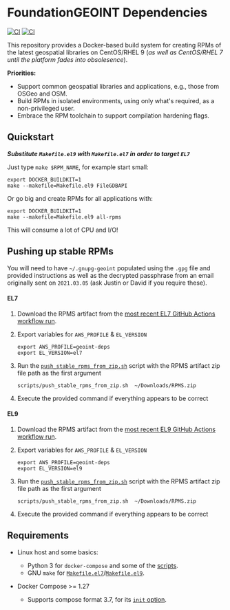 # FoundationGEOINT Dependencies

[![CI](https://github.com/radiant-maxar/geoint-deps/actions/workflows/ci.el7.yml/badge.svg)](https://github.com/radiant-maxar/geoint-deps/actions/workflows/ci.el7.yml) [![CI](https://github.com/radiant-maxar/geoint-deps/actions/workflows/ci.el9.yml/badge.svg)](https://github.com/radiant-maxar/geoint-deps/actions/workflows/ci.el9.yml)

This repository provides a Docker-based build system for creating RPMs of the latest geospatial libraries on CentOS/RHEL 9 (*as well as CentOS/RHEL 7 until the platform fades into obsolesence*).

**Priorities:**

* Support common geospatial libraries and applications, e.g., those from OSGeo and OSM.
* Build RPMs in isolated environments, using only what's required, as a non-privileged user.
* Embrace the RPM toolchain to support compilation hardening flags.

## Quickstart
***Substitute `Makefile.el9` with `Makefile.el7` in order to target `EL7`***

Just type `make $RPM_NAME`, for example start small:

```
export DOCKER_BUILDKIT=1
make --makefile=Makefile.el9 FileGDBAPI
```

Or go big and create RPMs for all applications with:

```
export DOCKER_BUILDKIT=1
make --makefile=Makefile.el9 all-rpms
```

This will consume a lot of CPU and I/O!

## Pushing up stable RPMs

You will need to have `~/.gnupg-geoint` populated using the `.gpg` file and provided instructions as well as the decrypted passphrase from an email originally sent on `2021.03.05` (ask Justin or David if you require these).

#### EL7

1. Download the RPMS artifact from the [most recent EL7 GitHub Actions workflow run](https://github.com/radiant-maxar/geoint-deps/actions/workflows/ci.el7.yml?query=branch%3Astable).

1. Export variables for `AWS_PROFILE` & `EL_VERSION`
    ```shell
    export AWS_PROFILE=geoint-deps
    export EL_VERSION=el7
    ```

1. Run the [`push_stable_rpms_from_zip.sh`](./scripts/push_stable_rpms_from_zip.sh) script with the RPMS artifact zip file path as the first argument
    ```shell
    scripts/push_stable_rpms_from_zip.sh  ~/Downloads/RPMS.zip
    ```

1. Execute the provided command if everything appears to be correct

#### EL9

1. Download the RPMS artifact from the [most recent EL9 GitHub Actions workflow run](https://github.com/radiant-maxar/geoint-deps/actions/workflows/ci.el9.yml?query=branch%3Astable).

1. Export variables for `AWS_PROFILE` & `EL_VERSION`
    ```shell
    export AWS_PROFILE=geoint-deps
    export EL_VERSION=el9
    ```

1. Run the [`push_stable_rpms_from_zip.sh`](./scripts/push_stable_rpms_from_zip.sh) script with the RPMS artifact zip file path as the first argument
    ```shell
    scripts/push_stable_rpms_from_zip.sh  ~/Downloads/RPMS.zip
    ```

1. Execute the provided command if everything appears to be correct


## Requirements

* Linux host and some basics:
  * Python 3 for `docker-compose` and some of the [scripts](./scripts/).
  * GNU `make` for [`Makefile.el7`](./Makefile.el7)/[`Makefile.el9`](./Makefile.el9).

* Docker Compose >= 1.27
  * Supports compose format 3.7, for its [`init` option](https://docs.docker.com/compose/compose-file/compose-file-v3/#init).
